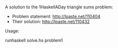 
A solution to the 1HaskellADay triangle sums problem:

- Problem statement: http://lpaste.net/110404
- Their solution: http://lpaste.net/110432

Usage:

  runhaskell solve.hs problem1

